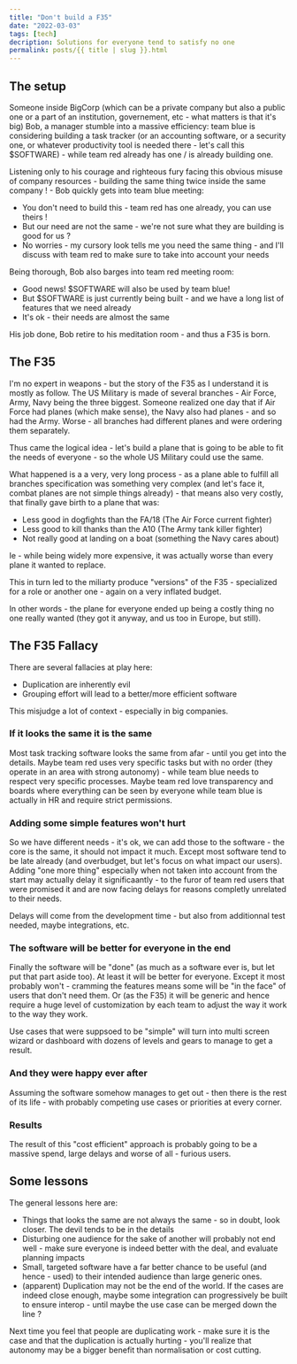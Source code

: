 ```yaml
---
title: "Don't build a F35"
date: "2022-03-03"
tags: [tech]
decription: Solutions for everyone tend to satisfy no one
permalink: posts/{{ title | slug }}.html
---
```


## The setup

Someone inside BigCorp (which can be a private company but also a public one or a part of an institution, governement, etc - what matters is that it's big) Bob, a manager stumble into a massive efficiency: team blue is considering building a task tracker (or an accounting software, or a security one, or whatever productivity tool is needed there - let's call this $SOFTWARE) - while team red already has one / is already building one.

Listening only to his courage and righteous fury facing this obvious misuse of company resources - building the same thing twice inside the same company ! - Bob quickly gets into team blue meeting:

- You don't need to build this - team red has one already, you can use theirs !
- But our need are not the same - we're not sure what they are building is good for us ?
- No worries - my cursory look tells me you need the same thing - and I'll discuss with team red to make sure to take into account your needs

Being thorough, Bob also barges into team red meeting room:

- Good news! $SOFTWARE will also be used by team blue!
- But $SOFTWARE is just currently being built - and we have a long list of features that we need already
- It's ok - their needs are almost the same

His job done, Bob retire to his meditation room - and thus a F35 is born.

## The F35

I'm no expert in weapons - but the story of the F35 as I understand it is mostly as follow. The US Military is made of several branches - Air Force, Army, Navy being the three biggest. Someone realized one day that if Air Force had planes (which make sense), the Navy also had planes - and so had the Army. Worse - all branches had different planes and were ordering them separately.

Thus came the logical idea - let's build a plane that is going to be able to fit the needs of everyone - so the whole US Military could use the same.

What happened is a a very, very long process - as a plane able to fulfill all branches specification was something very complex (and let's face it, combat planes are not simple things already) - that means also very costly, that finally gave birth to a plane that was:

- Less good in dogfights than the FA/18 (The Air Force current fighter)
- Less good to kill thanks than the A10 (The Army tank killer fighter)
- Not really good at landing on a boat (something the Navy cares about)

Ie - while being widely more expensive, it was actually worse than every plane it wanted to replace.

This in turn led to the miliarty produce "versions" of the F35 - specialized for a role or another one - again on a very inflated budget.

In other words - the plane for everyone ended up being a costly thing no one really wanted (they got it anyway, and us too in Europe, but still).

## The F35 Fallacy

There are several fallacies at play here:

- Duplication are inherently evil
- Grouping effort will lead to a better/more efficient software

This misjudge a lot of context - especially in big companies. 

### If it looks the same it is the same

Most task tracking software looks the same from afar - until you get into the details. Maybe team red uses very specific tasks but with no order (they operate in an area with strong autonomy) - while team blue needs to respect very specific processes. Maybe team red love transparency and boards where everything can be seen by everyone while team blue is actually in HR and require strict permissions.

### Adding some simple features won't hurt

So we have different needs - it's ok, we can add those to the software - the core is the same, it should not impact it much. Except most software tend to be late already (and overbudget, but let's focus on what impact our users). Adding "one more thing" especially when not taken into account from the start may actually delay it significaantly - to the furor of team red users that were promised it and are now facing delays for reasons completly unrelated to their needs.

Delays will come from the development time - but also from additionnal test needed, maybe integrations, etc.

### The software will be better for everyone in the end

Finally the software will be "done" (as much as a software ever is, but let put that part aside too). At least it will be better for everyone. Except it most probably won't - cramming the features means some will be "in the face" of users that don't need them. Or (as the F35) it will be generic and hence require a huge level of customization by each team to adjust the way it work to the way they work.

Use cases that were suppsoed to be "simple" will turn into multi screen wizard or dashboard with dozens of levels and gears to manage to get a result.

### And they were happy ever after

Assuming the software somehow manages to get out - then there is the rest of its life - with probably competing use cases or priorities at every corner.

### Results

The result of this "cost efficient" approach is probably going to be a massive spend, large delays and worse of all - furious users.

## Some lessons

The general lessons here are:

- Things that looks the same are not always the same - so in doubt, look closer. The devil tends to be in the details
- Disturbing one audience for the sake of another will probably not end well - make sure everyone is indeed better with the deal, and evaluate planning impacts
- Small, targeted software have a far better chance to be useful (and hence - used) to their intended audience than large generic ones.
- (apparent) Duplication may not be the end of the world. If the cases are indeed close enough, maybe some integration can progressively be built to ensure interop - until maybe the use case can be merged down the line ?

Next time you feel that people are duplicating work - make sure it is the case and that the duplication is actually hurting - you'll realize that autonomy may be a bigger benefit than normalisation or cost cutting.